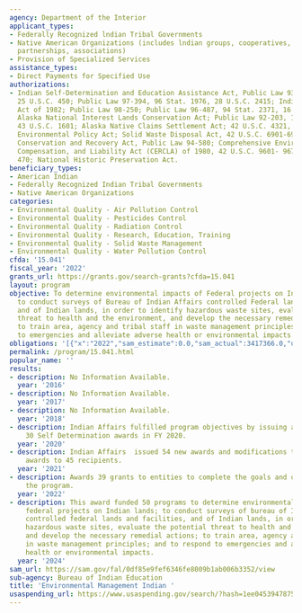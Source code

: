 ```yaml
---
agency: Department of the Interior
applicant_types:
- Federally Recognized lndian Tribal Governments
- Native American Organizations (includes lndian groups, cooperatives, corporations,
  partnerships, associations)
- Provision of Specialized Services
assistance_types:
- Direct Payments for Specified Use
authorizations:
- Indian Self-Determination and Education Assistance Act, Public Law 93-638, as amended,
  25 U.S.C. 450; Public Law 97-394, 96 Stat. 1976, 28 U.S.C. 2415; Indian Claims Limitation
  Act of 1982; Public Law 98-250; Public Law 96-487, 94 Stat. 2371, 16 U.S.C. 3101;
  Alaska National Interest Lands Conservation Act; Public Law 92-203, 106 Stat. 2112-2125,
  43 U.S.C. 1601; Alaska Native Claims Settlement Act; 42 U.S.C. 4321, et seq.; National
  Environmental Policy Act; Solid Waste Disposal Act, 42 U.S.C. 6901-6992k; Resource
  Conservation and Recovery Act, Public Law 94-580; Comprehensive Environmental Response,
  Compensation, and Liability Act (CERCLA) of 1980, 42 U.S.C. 9601- 9675; 16 U.S.C.
  470; National Historic Preservation Act.
beneficiary_types:
- American Indian
- Federally Recognized Indian Tribal Governments
- Native American Organizations
categories:
- Environmental Quality - Air Pollution Control
- Environmental Quality - Pesticides Control
- Environmental Quality - Radiation Control
- Environmental Quality - Research, Education, Training
- Environmental Quality - Solid Waste Management
- Environmental Quality - Water Pollution Control
cfda: '15.041'
fiscal_year: '2022'
grants_url: https://grants.gov/search-grants?cfda=15.041
layout: program
objective: To determine environmental impacts of Federal projects on Indian lands;
  to conduct surveys of Bureau of Indian Affairs controlled Federal lands and facilities,
  and of Indian lands, in order to identify hazardous waste sites, evaluate the potential
  threat to health and the environment, and develop the necessary remedial actions;
  to train area, agency and tribal staff in waste management principles; and to respond
  to emergencies and alleviate adverse health or environmental impacts.
obligations: '[{"x":"2022","sam_estimate":0.0,"sam_actual":3417366.0,"usa_spending_actual":7652983.9},{"x":"2023","sam_estimate":934454.0,"sam_actual":11429731.0,"usa_spending_actual":11429731.09},{"x":"2024","sam_estimate":419724.0,"sam_actual":0.0,"usa_spending_actual":11389933.35}]'
permalink: /program/15.041.html
popular_name: ''
results:
- description: No Information Available.
  year: '2016'
- description: No Information Available.
  year: '2017'
- description: No Information Available.
  year: '2018'
- description: Indian Affairs fulfilled program objectives by issuing approximately
    30 Self Determination awards in FY 2020.
  year: '2020'
- description: Indian Affairs  issued 54 new awards and modifications to existing
    awards to 45 recipients.
  year: '2021'
- description: Awards 39 grants to entities to complete the goals and objectives of
    the program.
  year: '2022'
- description: This award funded 50 programs to determine environmental impacts of
    federal projects on Indian lands; to conduct surveys of bureau of Indian affairs
    controlled federal lands and facilities, and of Indian lands, in order to identify
    hazardous waste sites, evaluate the potential threat to health and the environment,
    and develop the necessary remedial actions; to train area, agency and tribal staff
    in waste management principles; and to respond to emergencies and alleviate adverse
    health or environmental impacts.
  year: '2024'
sam_url: https://sam.gov/fal/0df85e9fef6346fe8009b1ab006b3352/view
sub-agency: Bureau of Indian Education
title: 'Environmental Management Indian '
usaspending_url: https://www.usaspending.gov/search/?hash=1ee045394787573a490eb99ff04946df
---
```

